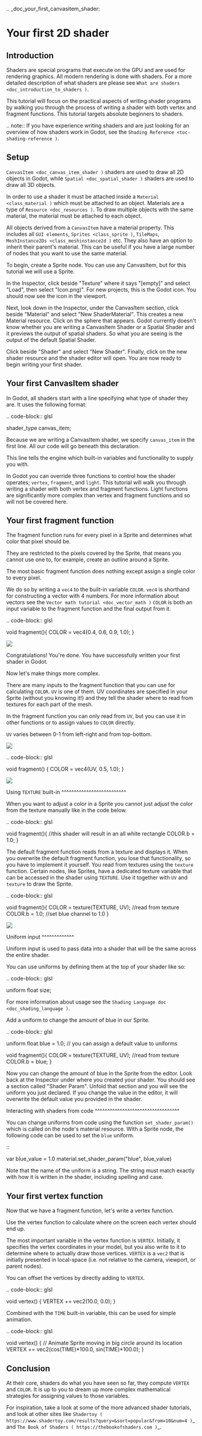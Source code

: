 .. _doc_your_first_canvasitem_shader:

Your first 2D shader
====================

Introduction
------------

Shaders are special programs that execute on the GPU and are used for rendering
graphics. All modern rendering is done with shaders. For a more detailed
description of what shaders are please see `What are shaders
<doc_introduction_to_shaders )`.

This tutorial will focus on the practical aspects of writing shader programs by
walking you through the process of writing a shader with both vertex and
fragment functions. This tutorial targets absolute beginners to shaders.

.. note:: If you have experience writing shaders and are just looking for an
          overview of how shaders work in Godot, see the `Shading Reference
          <toc-shading-reference )`.

Setup
-----

`CanvasItem <doc_canvas_item_shader )` shaders are used to draw all 2D
     objects in Godot, while `Spatial <doc_spatial_shader )` shaders are
     used to draw all 3D objects.

In order to use a shader it must be attached inside a `Material
<class_material )` which must be attached to an object. Materials are a type of
`Resource <doc_resources )`. To draw multiple objects with the same
material, the material must be attached to each object.

All objects derived from a `CanvasItem` have a material
property. This includes all `GUI elements`, `Sprites
<class_sprite )`, `TileMaps`, `MeshInstance2Ds
<class_meshinstance2d )` etc. They also have an option to inherit their parent's
material. This can be useful if you have a large number of nodes that you want
to use the same material.

To begin, create a Sprite node. You can use any CanvasItem, but for this
tutorial we will use a Sprite.

In the Inspector, click beside "Texture" where it says "[empty]" and select
"Load", then select "Icon.png)". For new projects, this is the Godot icon. You
should now see the icon in the viewport.

Next, look down in the Inspector, under the CanvasItem section, click beside
"Material" and select "New ShaderMaterial". This creates a new Material
resource. Click on the sphere that appears. Godot currently doesn't know whether
you are writing a CanvasItem Shader or a Spatial Shader and it previews the
output of spatial shaders. So what you are seeing is the output of the default
Spatial Shader.

Click beside "Shader" and select "New Shader". Finally, click on the new shader
resource and the shader editor will open. You are now ready to begin writing
your first shader.

Your first CanvasItem shader
----------------------------

In Godot, all shaders start with a line specifying what type of shader they are.
It uses the following format:

.. code-block:: glsl

  shader_type canvas_item;

Because we are writing a CanvasItem shader, we specify `canvas_item` in the
first line. All our code will go beneath this declaration.

This line tells the engine which built-in variables and functionality to supply
you with.

In Godot you can override three functions to control how the shader operates;
`vertex`, `fragment`, and `light`. This tutorial will walk you through
writing a shader with both vertex and fragment functions. Light functions are
significantly more complex than vertex and fragment functions and so will not be
covered here.

Your first fragment function
----------------------------

The fragment function runs for every pixel in a Sprite and determines what color
that pixel should be.

They are restricted to the pixels covered by the Sprite, that means you cannot
use one to, for example, create an outline around a Sprite.

The most basic fragment function does nothing except assign a single color to
every pixel.

We do so by writing a `vec4` to the built-in variable `COLOR`. `vec4` is
shorthand for constructing a vector with 4 numbers. For more information about
vectors see the `Vector math tutorial <doc_vector_math )` `COLOR` is both
an input variable to the fragment function and the final output from it.

.. code-block:: glsl

  void fragment(){
    COLOR = vec4(0.4, 0.6, 0.9, 1.0);
  }

![](img/blue-box.png)

Congratulations! You're done. You have successfully written your first shader in
Godot.

Now let's make things more complex.

There are many inputs to the fragment function that you can use for calculating
`COLOR`. `UV` is one of them. UV coordinates are specified in your Sprite
(without you knowing it!) and they tell the shader where to read from textures
for each part of the mesh.

In the fragment function you can only read from `UV`, but you can use it in
other functions or to assign values to `COLOR` directly.

`UV` varies between 0-1 from left-right and from top-bottom.

![](img/iconuv.png)

.. code-block:: glsl

  void fragment() {
    COLOR = vec4(UV, 0.5, 1.0);
  }

![](img/UV.png)

Using `TEXTURE` built-in
^^^^^^^^^^^^^^^^^^^^^^^^^^

When you want to adjust a color in a Sprite you cannot just adjust the color
from the texture manually like in the code below.

.. code-block:: glsl

  void fragment(){
    //this shader will result in an all white rectangle
    COLOR.b = 1.0;
  }

The default fragment function reads from a texture and displays it. When you
overwrite the default fragment function, you lose that functionality, so you
have to implement it yourself. You read from textures using the `texture`
function. Certain nodes, like Sprites, have a dedicated texture variable that
can be accessed in the shader using `TEXTURE`. Use it together with `UV` and
`texture` to draw the Sprite.

.. code-block:: glsl

  void fragment(){
    COLOR = texture(TEXTURE, UV); //read from texture
    COLOR.b = 1.0; //set blue channel to 1.0
  }

![](img/blue-tex.png)

Uniform input
^^^^^^^^^^^^^

Uniform input is used to pass data into a shader that will be the same across
the entire shader.

You can use uniforms by defining them at the top of your shader like so:

.. code-block:: glsl

  uniform float size;

For more information about usage see the `Shading Language doc
<doc_shading_language )`.

Add a uniform to change the amount of blue in our Sprite.

.. code-block:: glsl

  uniform float blue = 1.0; // you can assign a default value to uniforms

  void fragment(){
    COLOR = texture(TEXTURE, UV); //read from texture
    COLOR.b = blue;
  }

Now you can change the amount of blue in the Sprite from the editor. Look back
at the Inspector under where you created your shader. You should see a section
called "Shader Param". Unfold that section and you will see the uniform you just
declared. If you change the value in the editor, it will overwrite the default
value you provided in the shader.

Interacting with shaders from code
^^^^^^^^^^^^^^^^^^^^^^^^^^^^^^^^^^

You can change uniforms from code using the function `set_shader_param()`
which is called on the node's material resource. With a Sprite node, the
following code can be used to set the `blue` uniform.

::

  var blue_value = 1.0
  material.set_shader_param("blue", blue_value)

Note that the name of the uniform is a string. The string must match exactly
with how it is written in the shader, including spelling and case.

Your first vertex function
--------------------------

Now that we have a fragment function, let's write a vertex function.

Use the vertex function to calculate where on the screen each vertex should end
up.

The most important variable in the vertex function is `VERTEX`. Initially, it
specifies the vertex coordinates in your model, but you also write to it to
determine where to actually draw those vertices. `VERTEX` is a `vec2` that
is initially presented in local-space (i.e. not relative to the camera,
viewport, or parent nodes).

You can offset the vertices by directly adding to `VERTEX`.

.. code-block:: glsl

  void vertex() {
    VERTEX += vec2(10.0, 0.0);
  }

Combined with the `TIME` built-in variable, this can be used for simple
animation.

.. code-block:: glsl

  void vertex() {
    // Animate Sprite moving in big circle around its location
    VERTEX += vec2(cos(TIME)*100.0, sin(TIME)*100.0);
  }

Conclusion
----------

At their core, shaders do what you have seen so far, they compute `VERTEX` and
`COLOR`. It is up to you to dream up more complex mathematical strategies for
assigning values to those variables.

For inspiration, take a look at some of the more advanced shader tutorials, and
look at other sites like `Shadertoy
( https://www.shadertoy.com/results?query=&sort=popular&from=10&num=4 )`_ and `The
Book of Shaders ( https://thebookofshaders.com )`_.
